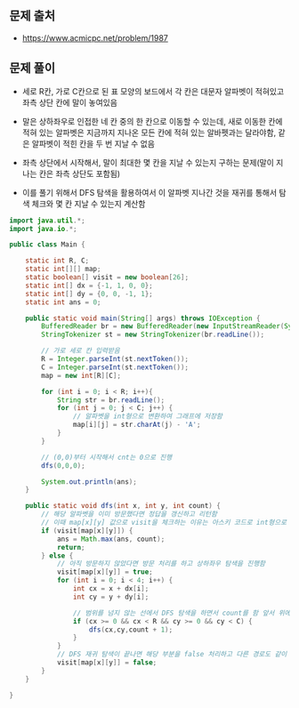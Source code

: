 ## 문제 출처
- https://www.acmicpc.net/problem/1987

## 문제 풀이
- 세로 R칸, 가로 C칸으로 된 표 모양의 보드에서 각 칸은 대문자 알파벳이 적혀있고 좌측 상단 칸에 말이 놓여있음

- 말은 상하좌우로 인접한 네 칸 중의 한 칸으로 이동할 수 있는데, 새로 이동한 칸에 적혀 있는 알파벳은 지금까지 지나온 모든 칸에 적혀 있는 알바펫과는 달라야함, 같은 알파벳이 적힌 칸을 두 번 지날 수 없음

- 좌측 상단에서 시작해서, 말이 최대한 몇 칸을 지날 수 있는지 구하는 문제(말이 지나는 칸은 좌측 상단도 포함됨)

- 이를 풀기 위해서 DFS 탐색을 활용하여서 이 알파벳 지나간 것을 재귀를 통해서 탐색 체크와 몇 칸 지날 수 있는지 계산함

```java
import java.util.*;
import java.io.*;

public class Main {

    static int R, C;
    static int[][] map;
    static boolean[] visit = new boolean[26];
    static int[] dx = {-1, 1, 0, 0};
    static int[] dy = {0, 0, -1, 1};
    static int ans = 0;

    public static void main(String[] args) throws IOException {
        BufferedReader br = new BufferedReader(new InputStreamReader(System.in));
        StringTokenizer st = new StringTokenizer(br.readLine());

        // 가로 세로 칸 입력받음
        R = Integer.parseInt(st.nextToken());
        C = Integer.parseInt(st.nextToken());
        map = new int[R][C];

        for (int i = 0; i < R; i++){
            String str = br.readLine();
            for (int j = 0; j < C; j++) {
                // 알파벳을 int형으로 변환하여 그래프에 저장함
                map[i][j] = str.charAt(j) - 'A';
            }
        }

        // (0,0)부터 시작해서 cnt는 0으로 진행
        dfs(0,0,0);

        System.out.println(ans);
    }

    public static void dfs(int x, int y, int count) {
        // 해당 알파벳을 이미 방문했다면 정답을 갱신하고 리턴함
        // 이때 map[x][y] 값으로 visit을 체크하는 이유는 아스키 코드로 int형으로 알파벳을 변환해서 A~Z까지 값이 인덱스이기 때문에 visit 배열을 처리할 수 있음
        if (visit[map[x][y]]) {
            ans = Math.max(ans, count);
            return;
        } else {
            // 아직 방문하지 않았다면 방문 처리를 하고 상하좌우 탐색을 진행함
            visit[map[x][y]] = true;
            for (int i = 0; i < 4; i++) {
                int cx = x + dx[i];
                int cy = y + dy[i];

                // 범위를 넘지 않는 선에서 DFS 탐색을 하면서 count를 함 앞서 위에서 정한 조건문으로 중복 알파벳을 처리하기 때문에 그대로 탐색하고 카운팅함
                if (cx >= 0 && cx < R && cy >= 0 && cy < C) {
                    dfs(cx,cy,count + 1);
                }
            }
            // DFS 재귀 탐색이 끝나면 해당 부분을 false 처리하고 다른 경로도 같이 계산하기 위해서 false 처리함
            visit[map[x][y]] = false;
        }
    }

}


```